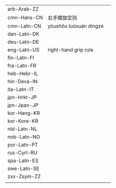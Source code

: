 | | | |
|-|-|-|
| arb-Arab-ZZ |  |  |
| cmn-Hans-CN | 右手螺旋定则 |  |
| cmn-Latn-CN | yòushǒu luóxuán dìngzé |  |
| dan-Latn-DK |  |  |
| deu-Latn-DE |  |  |
| eng-Latn-US | right-hand grip rule |  |
| fin-Latn-FI |  |  |
| fra-Latn-FR |  |  |
| heb-Hebr-IL |  |  |
| hin-Deva-IN |  |  |
| ita-Latn-IT |  |  |
| jpn-Hrkt-JP |  |  |
| jpn-Jpan-JP |  |  |
| kor-Hang-KR |  |  |
| kor-Kore-KR |  |  |
| nld-Latn-NL |  |  |
| nob-Latn-NO |  |  |
| por-Latn-PT |  |  |
| rus-Cyrl-RU |  |  |
| spa-Latn-ES |  |  |
| swe-Latn-SE |  |  |
| zxx-Zsym-ZZ |  |  |
|  |  |  |

